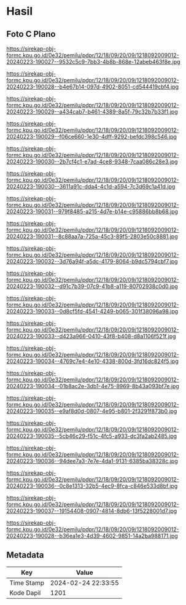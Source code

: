 # Hasil

## Foto C Plano

https://sirekap-obj-formc.kpu.go.id/0e32/pemilu/pdpr/12/18/09/20/09/1218092009012-20240223-190027--9532c5c9-7bb3-4b8b-868e-12abeb463f8e.jpg

https://sirekap-obj-formc.kpu.go.id/0e32/pemilu/pdpr/12/18/09/20/09/1218092009012-20240223-190028--b4e67b14-097d-4902-8051-cd544419cbf4.jpg

https://sirekap-obj-formc.kpu.go.id/0e32/pemilu/pdpr/12/18/09/20/09/1218092009012-20240223-190029--a434cab7-b461-4389-8a5f-79c32b7b33f1.jpg

https://sirekap-obj-formc.kpu.go.id/0e32/pemilu/pdpr/12/18/09/20/09/1218092009012-20240223-190029--f06ce660-1e30-4dff-9292-befdc398c546.jpg

https://sirekap-obj-formc.kpu.go.id/0e32/pemilu/pdpr/12/18/09/20/09/1218092009012-20240223-190030--2b7cf4c1-e7ad-4ce8-9348-7caa086c28e3.jpg

https://sirekap-obj-formc.kpu.go.id/0e32/pemilu/pdpr/12/18/09/20/09/1218092009012-20240223-190030--3611a91c-dda4-4c1d-a594-7c3d69c1a41d.jpg

https://sirekap-obj-formc.kpu.go.id/0e32/pemilu/pdpr/12/18/09/20/09/1218092009012-20240223-190031--979f8485-a215-4d7e-b14e-c95886bb8b68.jpg

https://sirekap-obj-formc.kpu.go.id/0e32/pemilu/pdpr/12/18/09/20/09/1218092009012-20240223-190031--8c88aa7a-725a-45c3-89f5-2803e50c8881.jpg

https://sirekap-obj-formc.kpu.go.id/0e32/pemilu/pdpr/12/18/09/20/09/1218092009012-20240223-190032--3d76a94f-a5dc-4179-8064-b9dc5794cbf7.jpg

https://sirekap-obj-formc.kpu.go.id/0e32/pemilu/pdpr/12/18/09/20/09/1218092009012-20240223-190032--d91c7b39-07c9-41b8-a119-80702938c0d0.jpg

https://sirekap-obj-formc.kpu.go.id/0e32/pemilu/pdpr/12/18/09/20/09/1218092009012-20240223-190033--0d8cf5fd-4541-4249-b065-301f38096a98.jpg

https://sirekap-obj-formc.kpu.go.id/0e32/pemilu/pdpr/12/18/09/20/09/1218092009012-20240223-190033--d423a966-0410-43f8-b408-d8a1106f521f.jpg

https://sirekap-obj-formc.kpu.go.id/0e32/pemilu/pdpr/12/18/09/20/09/1218092009012-20240223-190034--4769c7e4-4e10-4338-800d-3fd16dc824f5.jpg

https://sirekap-obj-formc.kpu.go.id/0e32/pemilu/pdpr/12/18/09/20/09/1218092009012-20240223-190034--01b8ac2e-3db1-4e75-8969-8b43a093bf7e.jpg

https://sirekap-obj-formc.kpu.go.id/0e32/pemilu/pdpr/12/18/09/20/09/1218092009012-20240223-190035--e9af8d0d-0807-4e95-b801-2f3291f873b0.jpg

https://sirekap-obj-formc.kpu.go.id/0e32/pemilu/pdpr/12/18/09/20/09/1218092009012-20240223-190035--5cb46c29-f51c-4fc5-a933-dc3fa2ab2485.jpg

https://sirekap-obj-formc.kpu.go.id/0e32/pemilu/pdpr/12/18/09/20/09/1218092009012-20240223-190036--94dee7a3-7e7e-4da1-9131-6385ba38328c.jpg

https://sirekap-obj-formc.kpu.go.id/0e32/pemilu/pdpr/12/18/09/20/09/1218092009012-20240223-190036--0c8e1313-32b5-4ec9-8fca-c846e533d8bf.jpg

https://sirekap-obj-formc.kpu.go.id/0e32/pemilu/pdpr/12/18/09/20/09/1218092009012-20240223-190037--19154408-0907-4814-8db6-13f5228001d7.jpg

https://sirekap-obj-formc.kpu.go.id/0e32/pemilu/pdpr/12/18/09/20/09/1218092009012-20240223-190028--b36ea1e3-4d39-4602-9851-14a2ba988171.jpg


## Metadata

| Key        | Value               |
| ---------- | ------------------- |
| Time Stamp | 2024-02-24 22:33:55 |
| Kode Dapil | 1201                |



